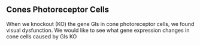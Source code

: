 ## Cones Photoreceptor Cells 

When we knockout (KO) the gene Gls in cone photoreceptor cells, we found visual dysfunction.
We would like to see what gene expression changes in cone cells caused by Gls KO
